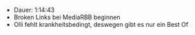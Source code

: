 - Dauer: 1:14:43
- Broken Links bei MediaRBB beginnen
- Olli fehlt krankheitsbedingt, deswegen gibt es nur ein Best Of
